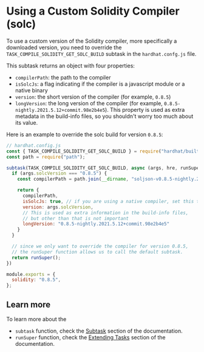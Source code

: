 # Using a Custom Solidity Compiler (solc)

To use a custom version of the Solidity compiler, more specifically a downloaded version, you need to override the `TASK_COMPILE_SOLIDITY_GET_SOLC_BUILD` subtask in the `hardhat.confg.js` file. 

This subtask returns an object with four properties:
- `compilerPath`: the path to the compiler
- `isSolcJs`: a flag indicating if the compiler is a javascript module or a native binary
- `version`: the short version of the compiler (for example, `0.8.5`)
- `longVersion`: the long version of the compiler (for example, `0.8.5-nightly.2021.5.12+commit.98e2b4e5`). This property is used as extra metadata in the
  build-info files, so you shouldn't worry too much about its value.


Here is an example to override the solc build for version `0.8.5`:

```js
// hardhat.config.js
const { TASK_COMPILE_SOLIDITY_GET_SOLC_BUILD } = require("hardhat/builtin-tasks/task-names");
const path = require("path");

subtask(TASK_COMPILE_SOLIDITY_GET_SOLC_BUILD, async (args, hre, runSuper) => {
  if (args.solcVersion === "0.8.5") {
    const compilerPath = path.join(__dirname, "soljson-v0.8.5-nightly.2021.5.12+commit.98e2b4e5.js");

    return {
      compilerPath,
      isSolcJs: true, // if you are using a native compiler, set this to false
      version: args.solcVersion,
      // This is used as extra information in the build-info files,
      // but other than that is not important
      longVersion: "0.8.5-nightly.2021.5.12+commit.98e2b4e5"
    }
  }

  // since we only want to override the compiler for version 0.8.5,
  // the runSuper function allows us to call the default subtask.
  return runSuper();
})

module.exports = {
  solidity: "0.8.5",
};
```

## Learn more

To learn more about the
- `subtask` function, check the [Subtask](/hardhat-runner/docs/advanced/create-task#subtasks) section of the documentation.
- `runSuper` function, check the [Extending Tasks](/hardhat-runner/docs/advanced/create-task#the--runsuper--function) section of the documentation.